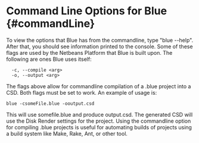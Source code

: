 Command Line Options for Blue {#commandLine}
=============================

To view the options that Blue has from the commandline, type \"blue
\--help\". After that, you should see information printed to the
console. Some of these flags are used by the Netbeans Platform that Blue
is built upon. The following are ones Blue uses itself:

      -c, --compile <arg>       
      -o, --output <arg>

The flags above allow for commandline compilation of a .blue project
into a CSD. Both flags must be set to work. An example of usage is:

    blue -csomeFile.blue -ooutput.csd

This will use somefile.blue and produce output.csd. The generated CSD
will use the Disk Render settings for the project. Using the commandline
option for compiling .blue projects is useful for automating builds of
projects using a build system like Make, Rake, Ant, or other tool.
